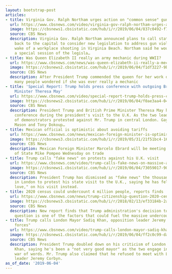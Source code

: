 ```yaml
---
layout: bootstrap-post
articles:
- title: Virginia Gov. Ralph Northam urges action on "common sense" gun reform
  url: https://www.cbsnews.com/video/virginia-gov-ralph-northam-urges-action-on-common-sense-gun-reform/
  image: https://cbsnews1.cbsistatic.com/hub/i/r/2019/06/04/837c0492-f762-4922-ac71-e97435c775a6/thumbnail/1200x630/bc01a7d7faff39a352fe3699cd70b335/cbsn-fusion-virginia-gov-northam-urges-action-on-common-sense-gun-reform-thumbnail-1866579-640x360.jpg
  source: CBS News
  description: Virginia Gov. Ralph Northam announced plans to call state legislators
    back to the capital to consider new legislation to address gun violence in the
    wake of a workplace shooting in Virginia Beach. Northam said he would convene
    a special session of the legisla…
- title: Was Queen Elizabeth II really an army mechanic during WWII?
  url: https://www.cbsnews.com/news/was-queen-elizabeth-ii-really-a-mechanic-during-wwii/
  image: https://cbsnews2.cbsistatic.com/hub/i/r/2019/06/04/f1df3227-9b01-4128-944a-e3f68aeb7b8b/thumbnail/1200x630/1a05449065fc548ab96c7d3fa934cf72/gettyimages-661659966.jpg
  source: CBS News
  description: After President Trump commended the queen for her work during the war,
    many people wondered if she was ever really a mechanic
- title: 'Special Report: Trump holds press conference with outgoing British Prime
    Minister Theresa May'
  url: https://www.cbsnews.com/video/special-report-trump-holds-press-conference-with-outgoing-british-prime-minister-theresa-may/
  image: https://cbsnews2.cbsistatic.com/hub/i/r/2019/06/04/f0ae3aa4-0482-4603-841e-7049adec3f62/thumbnail/1200x630/dfc453d53f140cc2c1d03561c42265ad/0604-specialreport-potus-may-1866558-640x360.jpg
  source: CBS News
  description: President Trump and British Prime Minister Theresa May held a press
    conference during the president's visit to the U.K. As the two leaders met, thousands
    of demonstrators protested against Mr. Trump in central London. Gayle King, Anthony
    Mason and Tony Dokoup…
- title: Mexican official is optimistic about avoiding tariffs
  url: https://www.cbsnews.com/news/mexican-foreign-minister-is-optimistic-tariffs-will-be-avoided/
  image: https://cbsnews3.cbsistatic.com/hub/i/r/2019/05/31/21f51bc4-16e3-4240-a72d-8cedb2e37849/thumbnail/1200x630/34ecf9c0291a33b85c9305bdf093d029/ap-19143820585478.jpg
  source: CBS News
  description: Mexican Foreign Minister Marcelo Ebrard will be meeting with Secretary
    of State Mike Pompeo Wednesday on trade
- title: Trump calls "fake news" on protests against his U.K. visit
  url: https://www.cbsnews.com/video/trump-calls-fake-news-on-massive-anti-trump-protests/
  image: https://cbsnews1.cbsistatic.com/hub/i/r/2019/06/04/73059017-907b-42bf-b48c-ba09c9613ab8/thumbnail/1200x630/be60be3809c5927d7c04694959904773/cbsn-fusion-trump-calls-fake-news-on-massive-anti-trump-protests-thumbnail-1866561-640x360.jpg
  source: CBS News
  description: President Trump has dismissed as "fake news" the thousands assembled
    in London to protest his state visit to the U.K., saying he has felt "love, great
    love," on his visit instead.
- title: 2020 census could undercount 4 million people, reports finds
  url: https://www.cbsnews.com/news/trump-citizenship-question-2020-census-could-undercount-4-million-people-particularly-latinos-and-blacks/
  image: https://cbsnews3.cbsistatic.com/hub/i/r/2018/02/13/ef33184b-2ac9-4736-a3a0-de55bb8c1838/thumbnail/1200x630/c5cefe90455aa25c61dc7a12c645451e/gettyimages-97843515.jpg
  source: CBS News
  description: New report finds that Trump administration's decision to add a citizenship
    question is one of the factors that could fuel the massive undercount
- title: Trump calls London Mayor Sadiq Khan, opposition leader Jeremy Corbyn "negative
    forces"
  url: https://www.cbsnews.com/video/trump-calls-london-mayor-sadiq-khan-opposition-leader-jeremy-corbyn-negative-forces/
  image: https://cbsnews1.cbsistatic.com/hub/i/r/2019/06/04/ff2c0c99-da7f-4383-82bb-49b5938f403b/thumbnail/1200x630/68eb3c5ef291e3a1986d08b27d274afb/cbsn-fusion-trump-calls-sadiq-khan-jeremy-corbyn-negative-forces-thumbnail-1866537-640x360.jpg
  source: CBS News
  description: President Trump doubled down on his criticism of London Mayor Sadiq
    Khan, saying he's been a "not very good mayor" as the two engage in an ongoing
    war of words. Mr. Trump also claimed that he refused to meet with Labour Party
    leader Jeremy Corbyn.
as_of_date: '2019-06-04'
---
```


